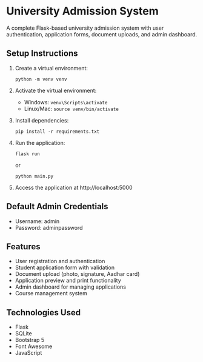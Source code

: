 # University Admission System

A complete Flask-based university admission system with user authentication, application forms, document uploads, and admin dashboard.

## Setup Instructions

1. Create a virtual environment:
   ```
   python -m venv venv
   ```

2. Activate the virtual environment:
   - Windows: `venv\Scripts\activate`
   - Linux/Mac: `source venv/bin/activate`

3. Install dependencies:
   ```
   pip install -r requirements.txt
   ```

4. Run the application:
   ```
   flask run
   ```
   or
   ```
   python main.py
   ```

5. Access the application at http://localhost:5000

## Default Admin Credentials

- Username: admin
- Password: adminpassword

## Features

- User registration and authentication
- Student application form with validation
- Document upload (photo, signature, Aadhar card)
- Application preview and print functionality
- Admin dashboard for managing applications
- Course management system

## Technologies Used

- Flask
- SQLite
- Bootstrap 5
- Font Awesome
- JavaScript